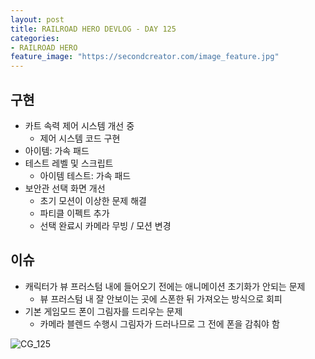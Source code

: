 ```yaml
---
layout: post
title: RAILROAD HERO DEVLOG - DAY 125
categories:
- RAILROAD HERO
feature_image: "https://secondcreator.com/image_feature.jpg"
---
```


## 구현
- 카트 속력 제어 시스템 개선 중
  - 제어 시스템 코드 구현
- 아이템: 가속 패드
- 테스트 레벨 및 스크립트
  - 아이템 테스트: 가속 패드
- 보안관 선택 화면 개선
  - 초기 모션이 이상한 문제 해결
  - 파티클 이펙트 추가
  - 선택 완료시 카메라 무빙 / 모션 변경

## 이슈
- 캐릭터가 뷰 프러스텀 내에 들어오기 전에는 애니메이션 초기화가 안되는 문제
  - 뷰 프러스텀 내 잘 안보이는 곳에 스폰한 뒤 가져오는 방식으로 회피
- 기본 게임모드 폰이 그림자를 드리우는 문제
  - 카메라 블렌드 수행시 그림자가 드러나므로 그 전에 폰을 감춰야 함

![CG_125](https://secondcreator.com/blog/imgs/CG_125.png)
